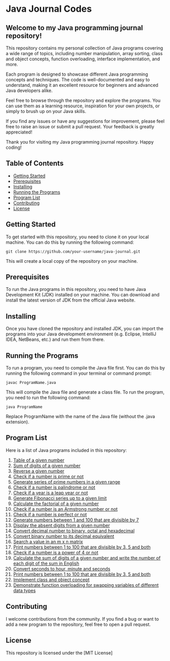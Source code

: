 # Java Journal Codes

## Welcome to my Java programming journal repository!

This repository contains my personal collection of Java programs covering a wide range of topics, including number manipulation, array sorting, class and object concepts, function overloading, interface implementation, and more.

Each program is designed to showcase different Java programming concepts and techniques. The code is well-documented and easy to understand, making it an excellent resource for beginners and advanced Java developers alike.

Feel free to browse through the repository and explore the programs. You can use them as a learning resource, inspiration for your own projects, or simply to brush up on your Java skills.

If you find any issues or have any suggestions for improvement, please feel free to raise an issue or submit a pull request. Your feedback is greatly appreciated!

Thank you for visiting my Java programming journal repository. Happy coding!

## Table of Contents

   - [Getting Started](#Getting-Started)
   - [Prerequisites](#Prerequisites)
   - [Installing](#Installing)
   - [Running the Programs](#Running-the-Programs)
   - [Program List](#Program-List)
   - [Contributing](#Contributing)
   - [License](#License)

## Getting Started

To get started with this repository, you need to clone it on your local machine. You can do this by running the following command:



    git clone https://github.com/your-username/java-journal.git


This will create a local copy of the repository on your machine.

## Prerequisites

To run the Java programs in this repository, you need to have Java Development Kit (JDK) installed on your machine. You can download and install the latest version of JDK from the official Java website.

## Installing

Once you have cloned the repository and installed JDK, you can import the programs into your Java development environment (e.g. Eclipse, IntelliJ IDEA, NetBeans, etc.) and run them from there.

## Running the Programs

To run a program, you need to compile the Java file first. You can do this by running the following command in your terminal or command prompt:

    javac ProgramName.java

This will compile the Java file and generate a class file. To run the program, you need to run the following command:

    java ProgramName

Replace ProgramName with the name of the Java file (without the .java extension).

## Program List

Here is a list of Java programs included in this repository:

1. [Table of a given number](#table-of-a-given-number)
2. [Sum of digits of a given number](#sum-of-digits-of-a-given-number)
3. [Reverse a given number](#reverse-a-given-number)
4. [Check if a number is prime or not](#check-if-a-number-is-prime-or-not)
5. [Generate series of prime numbers in a given range](#generate-series-of-prime-numbers-in-a-given-range)
6. [Check if a number is palindrome or not](#check-if-a-number-is-palindrome-or-not)
7. [Check if a year is a leap year or not](#check-if-a-year-is-a-leap-year-or-not)
8. [Generate Fibonacci series up to a given limit](#generate-fibonacci-series-up-to-a-given-limit)
9. [Calculate the factorial of a given number](#calculate-the-factorial-of-a-given-number)
10. [Check if a number is an Armstrong number or not](#check-if-a-number-is-an-armstrong-number-or-not)
11. [Check if a number is perfect or not](#check-if-a-number-is-perfect-or-not)
12. [Generate numbers between 1 and 100 that are divisible by 7](#generate-numbers-between-1-and-100-that-are-divisible-by-7)
13. [Display the absent digits from a given number](#display-the-absent-digits-from-a-given-number)
14. [Convert decimal number to binary, octal and hexadecimal](#convert-decimal-number-to-binary-octal-and-hexadecimal)
15. [Convert binary number to its decimal equivalent](#convert-binary-number-to-its-decimal-equivalent)
16. [Search a value in an m x n matrix](#search-a-value-in-an-m-x-n-matrix)
17. [Print numbers between 1 to 100 that are divisible by 3, 5 and both](#print-numbers-between-1-to-100-that-are-divisible-by-3-5-and-both)
18. [Check if a number is a power of 4 or not](#check-if-a-number-is-a-power-of-4-or-not)
19. [Calculate the sum of digits of a given number and write the number of each digit of the sum in English](#calculate-the-sum-of-digits-of-a-given-number-and-write-the-number-of-each-digit-of-the-sum-in-english)
20. [Convert seconds to hour, minute and seconds](#convert-seconds-to-hour-minute-and-seconds)
21. [Print numbers between 1 to 100 that are divisible by 3, 5 and both](#print-numbers-between-1-to-100-that-are-divisible-by-3-5-and-both)
22. [Implement class and object concept](#implement-class-and-object-concept)
23. [Demonstrate function overloading for swapping variables of different data types](#demonstrate-function-overloading-for-swapping-variables-of-different-data-types)


## Contributing

I welcome contributions from the community. If you find a bug or want to add a new program to the repository, feel free to open a pull request.

## License

This repository is licensed under the [MIT License]



